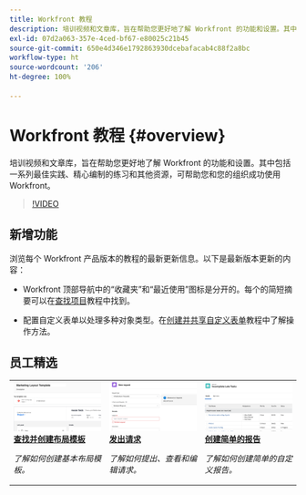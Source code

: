 ```yaml
---
title: Workfront 教程
description: 培训视频和文章库，旨在帮助您更好地了解 Workfront 的功能和设置。其中包括一系列最佳实践、精心编制的练习和其他资源，可帮助您和您的组织成功使用 Workfront。
exl-id: 07d2a063-357e-4ced-bf67-e80025c21b45
source-git-commit: 650e4d346e1792863930dcebafacab4c88f2a8bc
workflow-type: ht
source-wordcount: '206'
ht-degree: 100%

---
```


# Workfront 教程 {#overview}

培训视频和文章库，旨在帮助您更好地了解 Workfront 的功能和设置。其中包括一系列最佳实践、精心编制的练习和其他资源，可帮助您和您的组织成功使用 Workfront。

>[!VIDEO](https://video.tv.adobe.com/v/335063/?quality=12&learn=on)

<!-- 

This is the landing page of the user guide. It should be the first list item in the TOC.md file. 
See other user landing pages to get ideas. 

-->

<div id="whats-new-section">

## 新增功能

浏览每个 Workfront 产品版本的教程的最新更新信息。以下是最新版本更新的内容：

* Workfront 顶部导航中的“收藏夹”和“最近使用”图标是分开的。每个的简短摘要可以在<a href="/help/manage-work/projects/find-projects.md">查找项目</a>教程中找到。

* 配置自定义表单以处理多种对象类型。在<a href="/help/custom-data/custom-forms/custom-forms-creating-and-sharing-a-custom-form.md">创建并共享自定义表单</a>教程中了解操作方法。

</div>

<div id="recs-overview-body-1"></div>
<div id="recs-overview-body-2"></div>
<div id="recs-overview-body-3"></div>
<div id="recs-overview-body-4"></div>
<div id="recs-overview-body-5"></div>
<div id="recs-overview-body-6"></div>

<div id="staff-picks-section">

## 员工精选

<table style="margin-top: 0 !important">
  <tr>
   <td>
      <a href="/help/administration-and-setup/layout-templates/find-layout-templates.md">
      <img alt="查找并创建布局模板" src="./assets/ltemp_01.png"/>
      </a>
      <div>
         <a href="/help/administration-and-setup/layout-templates/find-layout-templates.md"><strong>查找并创建布局模板</strong></a>
      </div>
      <p>
         <em>了解如何创建基本布局模板。</em>
      </p>
    </td>
   <td>
      <a href="/help/manage-work/issues-requests/make-a-request.md">
      <img alt="发出请求" src="./assets/nrequest_01.png"/>
      </a>
      <div>
         <a href="/help/manage-work/issues-requests/make-a-request.md"><strong>发出请求</strong></a>
      </div>
      <p>
         <em>了解如何提出、查看和编辑请求。</em>
      </p>

<td>
      <a href="/help/reporting/basic-reporting/create-a-simple-report.md">
      <img alt="创建简单的报告" src="./assets/sreport_01.png"/>
      </a>
      <div>
         <a href="/help/reporting/basic-reporting/create-a-simple-report.md"><strong>创建简单的报告</strong></a>
      </div>
      <p>
         <em>了解如何创建简单的自定义报告。</em>
      </p>
    </td>
  </tr>
</table>

</div>